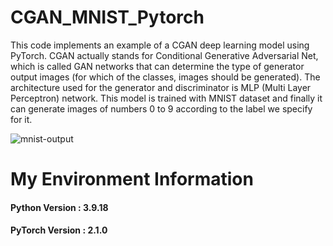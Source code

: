 # CGAN_MNIST_Pytorch
This code implements an example of a CGAN deep learning model using PyTorch.
CGAN actually stands for Conditional Generative Adversarial Net, which is called GAN networks that can determine the type of generator output images (for which of the classes, images should be generated).
The architecture used for the generator and discriminator is MLP (Multi Layer Perceptron) network.
This model is trained with MNIST dataset and finally it can generate images of numbers 0 to 9 according to the label we specify for it.

![mnist-output](https://github.com/user-attachments/assets/64ef152a-942f-477c-af7b-d088a1a505af)

# My Environment Information
#### Python Version       : 3.9.18
#### PyTorch Version      : 2.1.0
